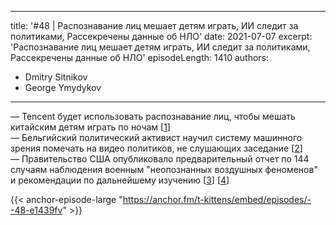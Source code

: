 
---
title: '#48 | Распознавание лиц мешает детям играть, ИИ следит за политиками, Рассекречены данные об НЛО'
date: 2021-07-07
excerpt: 'Распознавание лиц мешает детям играть, ИИ следит за политиками, Рассекречены данные об НЛО'
episodeLength: 1410
authors:
  - Dmitry Sitnikov
  - George Ymydykov
---

— Tencent будет использовать распознавание лиц, чтобы мешать китайским детям играть по ночам [[1](https://habr.com/ru/news/t/566570/)]<br/>
— Бельгийский политический активист научил систему машинного зрения помечать на видео политиков, не слушающих заседание [[2](https://habr.com/ru/news/t/566620/)]<br/>
— Правительство США опубликовало предварительный отчет по 144 случаям наблюдения военным "неопознанных воздушных феноменов" и рекомендации по дальнейшему изучению [[3](https://www.livescience.com/pentagon-releases-ufo-report.html)] [[4](https://www.dni.gov/files/ODNI/documents/assessments/Prelimary-Assessment-UAP-20210625.pdf)]

{{< anchor-episode-large "https://anchor.fm/t-kittens/embed/episodes/--48-e1439fv" >}}
